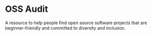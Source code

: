 # OSS Audit

A resource to help people find open source software projects that are beginner-friendly and committed to diversity and inclusion.
